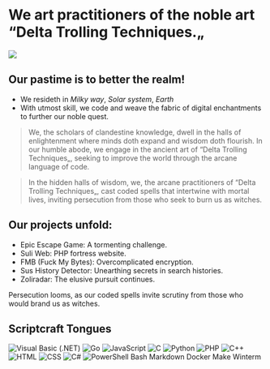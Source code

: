 # We art practitioners of the noble art “Delta Trolling Techniques.„

![](https://komarev.com/ghpvc/?username=Delta-Trolling-Technologies&color=grey&style=flat-square&label=Visage+Glimpses&abbreviated=true)

## Our pastime is to better the realm!

* We resideth in *Milky way*, *Solar system*, *Earth*
* With utmost skill, we code and weave the fabric of digital enchantments to further our noble quest.

> We, the scholars of clandestine knowledge, dwell in the halls of enlightenment where minds doth expand and wisdom doth flourish. In our humble abode, we engage in the ancient art of “Delta Trolling Techniques„, seeking to improve the world through the arcane language of code.

> In the hidden halls of wisdom, we, the arcane practitioners of “Delta Trolling Techniques„, cast coded spells that intertwine with mortal lives, inviting persecution from those who seek to burn us as witches.

## Our projects unfold:
* Epic Escape Game: A tormenting challenge.
* Suli Web: PHP fortress website.
* FMB (Fuck My Bytes): Overcomplicated encryption.
* Sus History Detector: Unearthing secrets in search histories.
* Zoliradar: The elusive pursuit continues.

Persecution looms, as our coded spells invite scrutiny from those who would brand us as witches.

## Scriptcraft Tongues

![Visual Basic (.NET)](https://img.shields.io/badge/-512bd4?style=flat-square&logo=visualbasic&logoColor=ffffff&link=https%3A%2F%2Fen.m.wikipedia.org%2Fwiki%2FVisual_Basic_(.NET)&link=https%3A%2F%2Fen.m.wikipedia.org%2Fwiki%2FVisual_Basic_(.NET))
![Go](https://img.shields.io/badge/-00add8?style=flat-square&logo=go&logoColor=ffffff&link=https%3A%2F%2Fen.m.wikipedia.org%2Fwiki%2FGo_(programming_language))
![JavaScript](https://img.shields.io/badge/-f7df1e?style=flat-square&logo=javascript&logoColor=000000&link=https%3A%2F%2Fen.m.wikipedia.org%2Fwiki%2FJavaScript)
![C](https://img.shields.io/badge/-a8b9cc?style=flat-square&logo=c&logoColor=000000&link=https%3A%2F%2Fen.m.wikipedia.org%2Fwiki%2FC_(programming_language))
![Python](https://img.shields.io/badge/-3776ab?style=flat-square&logo=python&logoColor=ffffff&link=https%3A%2F%2Fen.m.wikipedia.org%2Fwiki%2FPython_(programming_language))
![PHP](https://img.shields.io/badge/-777bb4?style=flat-square&logo=php&logoColor=ffffff&link=https%3A%2F%2Fen.m.wikipedia.org%2Fwiki%2FPHP)
![C++](https://img.shields.io/badge/-00599c?style=flat-square&logo=cplusplus&logoColor=ffffff&link=https%3A%2F%2Fen.m.wikipedia.org%2Fwiki%2FC%252B%252B)
![HTML](https://img.shields.io/badge/-e34f26?style=flat-square&logo=html5&logoColor=ffffff&link=https%3A%2F%2Fen.m.wikipedia.org%2Fwiki%2FHTML)
![CSS](https://img.shields.io/badge/-1572b6?style=flat-square&logo=css3&logoColor=ffffff&link=https%3A%2F%2Fen.m.wikipedia.org%2Fwiki%2FCSS)
![C#](https://img.shields.io/badge/-512bd4?style=flat-square&logo=csharp&logoColor=ffffff&link=https%3A%2F%2Fen.m.wikipedia.org%2Fwiki%2FC_Sharp_(programming_language))
![PowerShell](https://img.shields.io/badge/-5391fe?style=flat-square&logo=powershell&logoColor=ffffff&link=https%3A%2F%2Fen.m.wikipedia.org%2Fwiki%2FPowerShell)
Bash
Markdown
Docker
Make
Winterm

